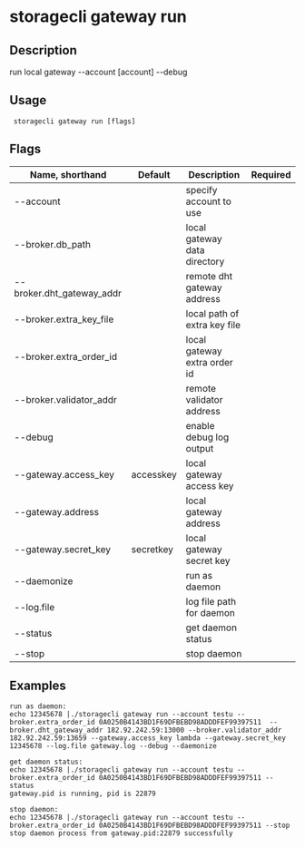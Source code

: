 # storagecli gateway run

## Description

run local gateway --account [account] --debug

## Usage
```
 storagecli gateway run [flags]
```
## Flags

| Name, shorthand| Default   | Description | Required                                                                  |
| --------------- | ----   | -------- | --------------------- 
|--account   |  | specify account to use |
|--broker.db_path   |  | local gateway data directory |
|--broker.dht_gateway_addr   |  | remote dht gateway address |
|--broker.extra_key_file  |  | local path of extra key file |
|--broker.extra_order_id   |  | local gateway extra order id |
|--broker.validator_addr   |  | remote validator address |
|--debug  |  | enable debug log output |
|--gateway.access_key | accesskey | local gateway access key |
|--gateway.address   |  | local gateway address |
|--gateway.secret_key   | secretkey | local gateway secret key|
|--daemonize            |           | run as daemon|
|--log.file             |           | log file path for daemon|
|--status               |           |  get daemon status|
|--stop                 |           |  stop daemon|




## Examples

```
run as daemon:
echo 12345678 |./storagecli gateway run --account testu --broker.extra_order_id 0A0250B4143BD1F69DFBEBD98ADDDFEF99397511  --broker.dht_gateway_addr 182.92.242.59:13000 --broker.validator_addr 182.92.242.59:13659 --gateway.access_key lambda --gateway.secret_key 12345678 --log.file gateway.log --debug --daemonize

get daemon status:
echo 12345678 |./storagecli gateway run --account testu --broker.extra_order_id 0A0250B4143BD1F69DFBEBD98ADDDFEF99397511 --status
gateway.pid is running, pid is 22879

stop daemon:
echo 12345678 |./storagecli gateway run --account testu --broker.extra_order_id 0A0250B4143BD1F69DFBEBD98ADDDFEF99397511 --stop
stop daemon process from gateway.pid:22879 successfully

```

